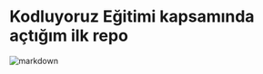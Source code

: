 # Kodluyoruz Eğitimi kapsamında açtığım ilk repo

![markdown](https://user-images.githubusercontent.com/99566878/153771254-9d6835e0-4b80-43b3-a5fd-73ab39377ddd.png)
